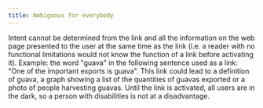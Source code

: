 ```yaml
---
title: Ambiguous for everybody
---
```


Intent cannot be determined from the link and all the information on the web page presented to the user at the same time as the link (i.e. a reader with no functional limitations would not know the function of a link before activating it). Example: the word "guava" in the following sentence used as a link: "One of the important exports is guava". This link could lead to a definition of guava, a graph showing a list of the quantities of guavas exported or a photo of people harvesting guavas. Until the link is activated, all users are in the dark, so a person with disabilities is not at a disadvantage.
